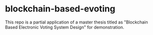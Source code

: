 # blockchain-based-evoting

This repo is a partial application of a master thesis titled as "Blockchain Based Electronic Voting System Design" for demonstration.
